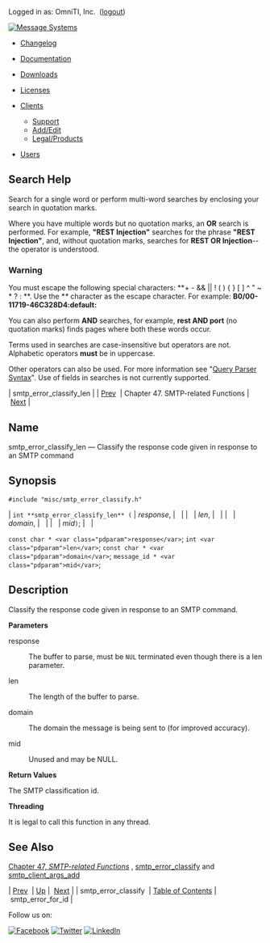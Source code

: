 Logged in as: OmniTI, Inc.  ([logout](https://support.messagesystems.com/logout.php))

[![Message Systems](https://support.messagesystems.com/images/ms-white205.png)](https://support.messagesystems.com/start.php) 

*   [Changelog](https://support.messagesystems.com/start.php?show=changelog)
*   [Documentation](https://support.messagesystems.com/docs/)
*   [Downloads](https://support.messagesystems.com/start.php)

*   [Licenses](https://support.messagesystems.com/license_summary.php)
*   <a href="">Clients</a>
    *   [Support](https://support.messagesystems.com/cs.php)
    *   [Add/Edit](https://support.messagesystems.com/edit_client.php)
    *   [Legal/Products](https://support.messagesystems.com/edit_products.php)
*   [Users](https://support.messagesystems.com/edit_customer.php)

## Search Help

Search for a single word or perform multi-word searches by enclosing your search in quotation marks.

Where you have multiple words but no quotation marks, an **OR** search is performed. For example, **"REST Injection"** searches for the phrase **"REST Injection"**, and, without quotation marks, searches for **REST OR Injection**--the operator is understood.

### Warning

You must escape the following special characters: **+ - && || ! ( ) { } [ ] ^ " ~ * ? : \**. Use the **\** character as the escape character. For example: **B0/00-11719-46C328D4\:default\:**

You can also perform **AND** searches, for example, **rest AND port** (no quotation marks) finds pages where both these words occur.

Terms used in searches are case-insensitive but operators are not. Alphabetic operators **must** be in uppercase.

Other operators can also be used. For more information see "[Query Parser Syntax](https://lucene.apache.org/core/old_versioned_docs/versions/3_0_0/queryparsersyntax.html)". Use of fields in searches is not currently supported.

| smtp_error_classify_len |
| [Prev](apis.smtp_error_classify.php)  | Chapter 47. SMTP-related Functions |  [Next](apis.smtp_error_for_id.php) |

<a name="apis.smtp_error_classify_len"></a>
## Name

smtp_error_classify_len — Classify the response code given in response to an SMTP command

## Synopsis

`#include "misc/smtp_error_classify.h"`

| `int **smtp_error_classify_len** (` | <var class="pdparam">response</var>, |   |
|   | <var class="pdparam">len</var>, |   |
|   | <var class="pdparam">domain</var>, |   |
|   | <var class="pdparam">mid</var>`)`; |   |

`const char * <var class="pdparam">response</var>`;
`int <var class="pdparam">len</var>`;
`const char * <var class="pdparam">domain</var>`;
`message_id * <var class="pdparam">mid</var>`;<a name="idp34450080"></a>
## Description

Classify the response code given in response to an SMTP command.

**Parameters**

<dl class="variablelist">

<dt>response</dt>

<dd>

The buffer to parse, must be `NUL` terminated even though there is a len parameter.

</dd>

<dt>len</dt>

<dd>

The length of the buffer to parse.

</dd>

<dt>domain</dt>

<dd>

The domain the message is being sent to (for improved accuracy).

</dd>

<dt>mid</dt>

<dd>

Unused and may be NULL.

</dd>

</dl>

**Return Values**

The SMTP classification id.

**Threading**

It is legal to call this function in any thread.

<a name="idp34462592"></a>
## See Also

[Chapter 47, *SMTP-related Functions*](smtp.php "Chapter 47. SMTP-related Functions") , [smtp_error_classify](apis.smtp_error_classify.php "smtp_error_classify") and [smtp_client_args_add](apis.smtp_client_args_add.php "smtp_client_args_add")

| [Prev](apis.smtp_error_classify.php)  | [Up](smtp.php) |  [Next](apis.smtp_error_for_id.php) |
| smtp_error_classify  | [Table of Contents](index.php) |  smtp_error_for_id |

Follow us on:

[![Facebook](https://support.messagesystems.com/images/icon-facebook.png)](http://www.facebook.com/messagesystems) [![Twitter](https://support.messagesystems.com/images/icon-twitter.png)](http://twitter.com/#!/MessageSystems) [![LinkedIn](https://support.messagesystems.com/images/icon-linkedin.png)](http://www.linkedin.com/company/message-systems)
